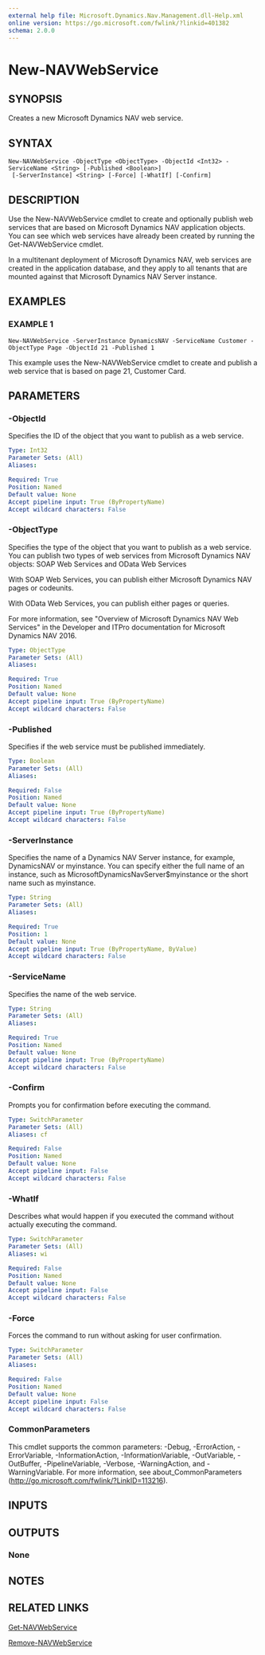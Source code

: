 ```yaml
---
external help file: Microsoft.Dynamics.Nav.Management.dll-Help.xml
online version: https://go.microsoft.com/fwlink/?linkid=401382
schema: 2.0.0
---
```


# New-NAVWebService

## SYNOPSIS
Creates a new Microsoft Dynamics NAV web service.

## SYNTAX

```
New-NAVWebService -ObjectType <ObjectType> -ObjectId <Int32> -ServiceName <String> [-Published <Boolean>]
 [-ServerInstance] <String> [-Force] [-WhatIf] [-Confirm]
```

## DESCRIPTION
Use the New-NAVWebService cmdlet to create and optionally publish web services that are based on Microsoft Dynamics NAV application objects. You can see which web services have already been created by running the Get-NAVWebService cmdlet.

In a multitenant deployment of Microsoft Dynamics NAV, web services are created in the application database, and they apply to all tenants that are mounted against that Microsoft Dynamics NAV Server instance.

## EXAMPLES

### EXAMPLE 1
```
New-NAVWebService -ServerInstance DynamicsNAV -ServiceName Customer -ObjectType Page -ObjectId 21 -Published 1
```

This example uses the New-NAVWebService cmdlet to create and publish a web service that is based on page 21, Customer Card.

## PARAMETERS

### -ObjectId
Specifies the ID of the object that you want to publish as a web service.

```yaml
Type: Int32
Parameter Sets: (All)
Aliases:

Required: True
Position: Named
Default value: None
Accept pipeline input: True (ByPropertyName)
Accept wildcard characters: False
```

### -ObjectType
Specifies the type of the object that you want to publish as a web service.
You can publish two types of web services from Microsoft Dynamics NAV objects: SOAP Web Services and OData Web Services

With SOAP Web Services, you can publish either Microsoft Dynamics NAV pages or codeunits.

With OData Web Services, you can publish either pages or queries.

For more information, see "Overview of Microsoft Dynamics NAV Web Services" in the Developer and ITPro documentation for Microsoft Dynamics NAV 2016.

```yaml
Type: ObjectType
Parameter Sets: (All)
Aliases:

Required: True
Position: Named
Default value: None
Accept pipeline input: True (ByPropertyName)
Accept wildcard characters: False
```

### -Published
Specifies if the web service must be published immediately.

```yaml
Type: Boolean
Parameter Sets: (All)
Aliases:

Required: False
Position: Named
Default value: None
Accept pipeline input: True (ByPropertyName)
Accept wildcard characters: False
```

### -ServerInstance
Specifies the name of a Dynamics NAV Server instance, for example, DynamicsNAV or myinstance. You can specify either the full name of an instance, such as MicrosoftDynamicsNavServer$myinstance or the short name such as myinstance.

```yaml
Type: String
Parameter Sets: (All)
Aliases:

Required: True
Position: 1
Default value: None
Accept pipeline input: True (ByPropertyName, ByValue)
Accept wildcard characters: False
```

### -ServiceName
Specifies the name of the web service.

```yaml
Type: String
Parameter Sets: (All)
Aliases:

Required: True
Position: Named
Default value: None
Accept pipeline input: True (ByPropertyName)
Accept wildcard characters: False
```

### -Confirm
Prompts you for confirmation before executing the command.

```yaml
Type: SwitchParameter
Parameter Sets: (All)
Aliases: cf

Required: False
Position: Named
Default value: None
Accept pipeline input: False
Accept wildcard characters: False
```

### -WhatIf
Describes what would happen if you executed the command without actually executing the command.

```yaml
Type: SwitchParameter
Parameter Sets: (All)
Aliases: wi

Required: False
Position: Named
Default value: None
Accept pipeline input: False
Accept wildcard characters: False
```

### -Force
Forces the command to run without asking for user confirmation.

```yaml
Type: SwitchParameter
Parameter Sets: (All)
Aliases:

Required: False
Position: Named
Default value: None
Accept pipeline input: False
Accept wildcard characters: False
```

### CommonParameters
This cmdlet supports the common parameters: -Debug, -ErrorAction, -ErrorVariable, -InformationAction, -InformationVariable, -OutVariable, -OutBuffer, -PipelineVariable, -Verbose, -WarningAction, and -WarningVariable. For more information, see about_CommonParameters (http://go.microsoft.com/fwlink/?LinkID=113216).

## INPUTS

## OUTPUTS

### None

## NOTES
## RELATED LINKS

[Get-NAVWebService](Get-NAVWebService.md)

[Remove-NAVWebService](Remove-NAVWebService.md)
